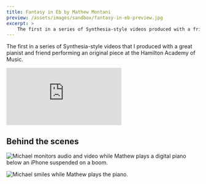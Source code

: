 ```yaml
---
title: Fantasy in Eb by Mathew Montani
preview: /assets/images/sandbox/fantasy-in-eb-preview.jpg
excerpt: >
    The first in a series of Synthesia-style videos produced with a friend on piano at the Hamilton Academy of Music.
---
```


The first in a series of Synthesia-style videos that I produced with a great pianist and friend performing an original piece at the Hamilton Academy of Music.

<div class="post-video responsive-ratio responsive-ratio-2by1">
    <iframe src="https://www.youtube-nocookie.com/embed/Rt9wptpuilY" frameborder="0" allow="accelerometer; autoplay; encrypted-media; gyroscope; picture-in-picture" allowfullscreen></iframe>
</div>

## Behind the scenes

![Michael monitors audio and video while Mathew plays a digital piano below an iPhone suspended on a boom.](/assets/images/sandbox/fantasy-in-eb-bts.jpg)

![Michael smiles while Mathew plays the piano.](/assets/images/sandbox/fantasy-in-eb-bts-2.jpg)
